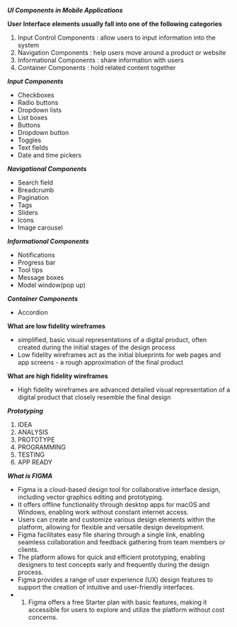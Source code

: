 
***UI Components in Mobile Applications***


**User Interface elements usually fall into one of the following categories**

1. Input Control Components : allow users to input information into the system
2. Navigation Components : help users move around a product or website
3. Informational Components : share information with users
4. Container Components : hold related content together


***Input Components***

- Checkboxes
- Radio buttons
- Dropdown lists
- List boxes
- Buttons
- Dropdown button
- Toggles
- Text fields
- Date and time pickers


***Navigational Components***

- Search field
- Breadcrumb
- Pagination
- Tags
- Sliders
- Icons
- Image carousel


***Informational Components***

- Notifications
- Progress bar
- Tool tips
- Message boxes
- Model window(pop up)


***Container Components***

- Accordion


**What are low fidelity wireframes**

- simplified, basic visual representations of a digital product, often created during the initial stages of the design process
- Low fidelity wireframes act as the initial blueprints for web pages and app screens - a rough approximation of the final product

**What are high fidelity wireframes**

- High fidelity wireframes are advanced detailed visual representation of a digital product that closely resemble the final design


***Prototyping***

1. IDEA
2. ANALYSIS
3. PROTOTYPE
4. PROGRAMMING
5. TESTING
6. APP READY


***What is FIGMA***

- Figma is a cloud-based design tool for collaborative interface design, including vector graphics editing and prototyping.
- It offers offline functionality through desktop apps for macOS and Windows, enabling work without constant internet access.
- Users can create and customize various design elements within the platform, allowing for flexible and versatile design development.
- Figma facilitates easy file sharing through a single link, enabling seamless collaboration and feedback gathering from team members or clients.
- The platform allows for quick and efficient prototyping, enabling designers to test concepts early and frequently during the design process.
- Figma provides a range of user experience (UX) design features to support the creation of intuitive and user-friendly interfaces.
- 1. Figma offers a free Starter plan with basic features, making it accessible for users to explore and utilize the platform without cost concerns.
